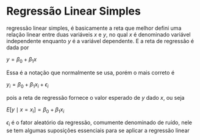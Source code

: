 # Regressão Linear Simples

regressão linear simples, é basicamente a reta que melhor defini uma relação linear entre duas variáveis $x$ e $y$, no qual $x$ é denominado variável independente enquanto $y$ é a variável dependente. E a reta de regressão é dada por

$y=\beta_{0}+\beta_{1}x$

Essa é a notação que normalmente se usa, porém o mais correto é

$y_{i}=\beta_{0}+\beta_{1}x_{i}+\epsilon_{i}$

pois a reta de regressão fornece o valor esperado de $y$ dado $x$, ou seja

$E\left[y\mid x=x_{i}\right] = \beta_{0}+\beta_{1}x_{i}$

$\epsilon_{i}$ é o fator aleatório da regressão, comumente denominado de ruído, nele se tem algumas suposições essenciais para se aplicar a regressão linear


